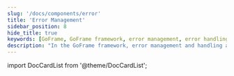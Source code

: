 ```yaml
---
slug: '/docs/components/error'
title: 'Error Management'
sidebar_position: 8
hide_title: true
keywords: [GoFrame, GoFrame framework, error management, error handling, exception capture, web development, application errors, programming errors, error logging, error debugging]
description: "In the GoFrame framework, error management and handling are conducted. By capturing and handling errors appropriately, the stability and user experience of web applications can be enhanced. A detailed explanation of error logging and exception capture methods is provided to help developers better deal with runtime errors."
---
```


import DocCardList from '@theme/DocCardList';

<DocCardList />